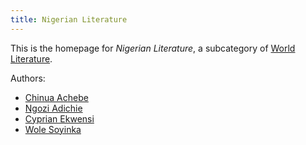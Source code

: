 ```yaml
---
title: Nigerian Literature
---
```


This is the homepage for *Nigerian Literature*, a subcategory of [World Literature](../world/index.html).

Authors:

- [Chinua Achebe](achebe/index.html)
- [Ngozi Adichie](adichie/index.html)
- [Cyprian Ekwensi](ekwensi/index.html)
- [Wole Soyinka](soyinka/index.html)
